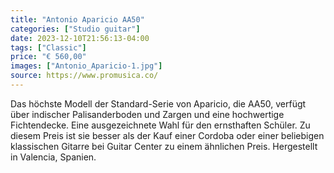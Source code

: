 ```yaml
---
title: "Antonio Aparicio AA50"
categories: ["Studio guitar"]
date: 2023-12-10T21:56:13-04:00
tags: ["Classic"]
price: "€ 560,00"
images: ["Antonio_Aparicio-1.jpg"]
source: https://www.promusica.co/
---
```


Das höchste Modell der Standard-Serie von Aparicio, die AA50, verfügt über indischer Palisanderboden und Zargen und eine hochwertige Fichtendecke. Eine ausgezeichnete Wahl für den ernsthaften Schüler. Zu diesem Preis ist sie besser als der Kauf einer Cordoba oder einer beliebigen klassischen Gitarre bei Guitar Center zu einem ähnlichen Preis. Hergestellt in Valencia, Spanien.
